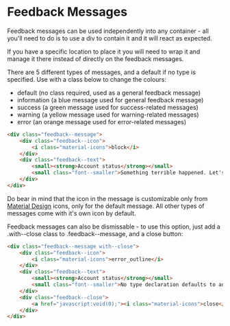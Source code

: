 Feedback Messages
======

Feedback messages can be used independently into any container - all you'll need to do is to use a div to contain it and it will react as expected.

If you have a specific location to place it you will need to wrap it and manage it there instead of directly on the feedback messages.

There are 5 different types of messages, and a default if no type is specified. Use with a class below to change the colours:
* default (no class required, used as a general feedback message)
* information (a blue message used for general feedback message)
* success (a green message used for success-related messages)
* warning (a yellow message used for warning-related messages)
* error (an orange message used for error-related messages)

```HTML
<div class="feedback--message">
	<div class="feedback--icon">
		<i class="material-icons">block</i>
	</div>
	<div class="feedback--text">
		<small><strong>Account status</strong></small>
		<small class="font--smaller">Something terrible happened. Let's see if this fixes it.</small>
	</div>
</div>
```

Do bear in mind that the icon in the message is customizable only from [Material Design](https://material.io/icons/) icons, only for the default message. All other types of messages come with it's own icon by default. 

Feedback messages can also be dismissable - to use this option, just add a .with--close class to .feedback--message, and a close button:
```HTML
<div class="feedback--message with--close">
	<div class="feedback--icon">
		<i class="material-icons">error_outline</i>
	</div>
	<div class="feedback--text">
		<small><strong>Account status</strong></small>
		<small class="font--smaller">No type declaration defaults to an info style.</small>
	</div>
	<div class="feedback--close">
		<a href="javascript:void(0);"><i class="material-icons">close</i></a>
	</div>
</div>
```